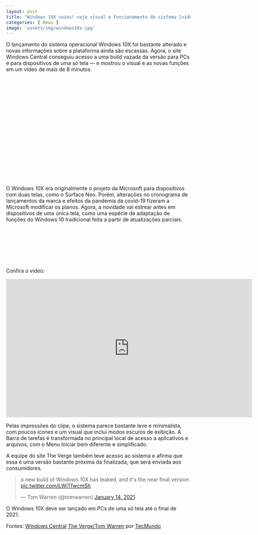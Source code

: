 ```yaml
---
layout: post
title: "Windows 10X vazou! veja visual e funcionamento do sistema [vídeo]"
categories: [ News ]
image: 'assets/img/windows10x.jpg'
---
```


O lançamento do sistema operacional Windows 10X foi bastante alterado e novas informações sobre a plataforma ainda são escassas. Agora, o site Windows Central conseguiu acesso a uma build vazada da versão para PCs e para dispositivos de uma só tela — e mostrou o visual e as novas funções em um vídeo de mais de 8 minutos.

<!-- QUADRADO -->
<script async src="//pagead2.googlesyndication.com/pagead/js/adsbygoogle.js"></script>
<ins class="adsbygoogle"
style="display:inline-block;width:336px;height:280px"
data-ad-client="ca-pub-2838251107855362"
data-ad-slot="5351066970"></ins>
<script>
(adsbygoogle = window.adsbygoogle || []).push({});
</script>

O Windows 10X era originalmente o projeto da Microsoft para dispositivos com duas telas, como o Surface Neo. Porém, alterações no cronograma de lançamentos da marca e efeitos da pandemia da covid-19 fizeram a Microsoft modificar os planos. Agora, a novidade vai estrear antes em dispositivos de uma única tela, como uma espécie de adaptação de funções do Windows 10 tradicional feita a partir de atualizações parciais.

<!-- MINI ANÚNCIO -->
<script async src="//pagead2.googlesyndication.com/pagead/js/adsbygoogle.js"></script>
<!-- Games Root -->
<ins class="adsbygoogle"
style="display:inline-block;width:730px;height:95px"
data-ad-client="ca-pub-2838251107855362"
data-ad-slot="5351066970"></ins>
<script>
(adsbygoogle = window.adsbygoogle || []).push({});
</script>

Confira o vídeo:

<iframe width="672" height="378" src="https://www.youtube.com/embed/EPirgHua2sE" frameborder="0" allow="accelerometer; autoplay; clipboard-write; encrypted-media; gyroscope; picture-in-picture" allowfullscreen></iframe>

<!-- RETANGULO LARGO 2 -->
<script async src="//pagead2.googlesyndication.com/pagead/js/adsbygoogle.js"></script>
<ins class="adsbygoogle"
style="display:block; text-align:center;"
data-ad-layout="in-article"
data-ad-format="fluid"
data-ad-client="ca-pub-2838251107855362"
data-ad-slot="8549252987"></ins>
<script>
(adsbygoogle = window.adsbygoogle || []).push({});
</script>

Pelas impressões do clipe, o sistema parece bastante leve e minimalista, com poucos ícones e um visual que inclui modos escuros de exibição. A Barra de tarefas é transformada no principal local de acesso a aplicativos e arquivos, com o Menu Iniciar bem diferente e simplificado.

A equipe do site The Verge também teve acesso ao sistema e afirma que essa é uma versão bastante próxima da finalizada, que será enviada aos consumidores.

<blockquote class="twitter-tweet"><p lang="en" dir="ltr">a new build of Windows 10X has leaked, and it&#39;s the near final version <a href="https://t.co/LWiTfwcmSh">pic.twitter.com/LWiTfwcmSh</a></p>&mdash; Tom Warren (@tomwarren) <a href="https://twitter.com/tomwarren/status/1349533686694359040?ref_src=twsrc%5Etfw">January 14, 2021</a></blockquote> <script async src="https://platform.twitter.com/widgets.js" charset="utf-8"></script>

<!-- RETANGULO LARGO -->
<script async src="https://pagead2.googlesyndication.com/pagead/js/adsbygoogle.js"></script>
<!-- Informat -->
<ins class="adsbygoogle"
style="display:block"
data-ad-client="ca-pub-2838251107855362"
data-ad-slot="2327980059"
data-ad-format="auto"
data-full-width-responsive="true"></ins>
<script>
(adsbygoogle = window.adsbygoogle || []).push({});
</script>

O Windows 10X deve ser lançado em PCs de uma só tela até o final de 2021.

Fontes: [Windows Central](https://www.windowscentral.com/hands-windows-10x-single-screen-pcs) [The Verge/Tom Warren](https://twitter.com/tomwarren/status/1349533686694359040) por [TecMundo](https://www.tecmundo.com.br/software/209389-windows-10x-vazou-veja-visual-funcionamento-sistema-video.htm)


